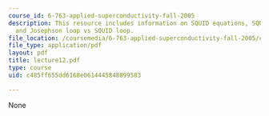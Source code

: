```yaml
---
course_id: 6-763-applied-superconductivity-fall-2005
description: This resource includes information on SQUID equations, SQUID magnetometers,
  and Josephson loop vs SQUID loop.
file_location: /coursemedia/6-763-applied-superconductivity-fall-2005/c485ff655dd6168e0614445848899583_lecture12.pdf
file_type: application/pdf
layout: pdf
title: lecture12.pdf
type: course
uid: c485ff655dd6168e0614445848899583

---
```

None